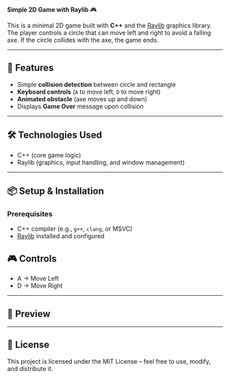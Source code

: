 **Simple 2D Game with Raylib** 🎮

This is a minimal 2D game built with **C++** and the [Raylib](https://www.raylib.com/) graphics library.
The player controls a circle that can move left and right to avoid a falling axe. If the circle collides with the axe, the game ends.

---

## 🚀 Features

* Simple **collision detection** between circle and rectangle
* **Keyboard controls** (`A` to move left, `D` to move right)
* **Animated obstacle** (axe moves up and down)
* Displays **Game Over** message upon collision

---

## 🛠️ Technologies Used

* C++ (core game logic)
* Raylib (graphics, input handling, and window management)

---

## 📦 Setup & Installation

### Prerequisites

* C++ compiler (e.g., `g++`, `clang`, or MSVC)
* [Raylib](https://www.raylib.com/) installed and configured

## 🎮 Controls

* A → Move Left
* D → Move Right

---

## 📸 Preview



---

## 📜 License

This project is licensed under the MIT License – feel free to use, modify, and distribute it.
